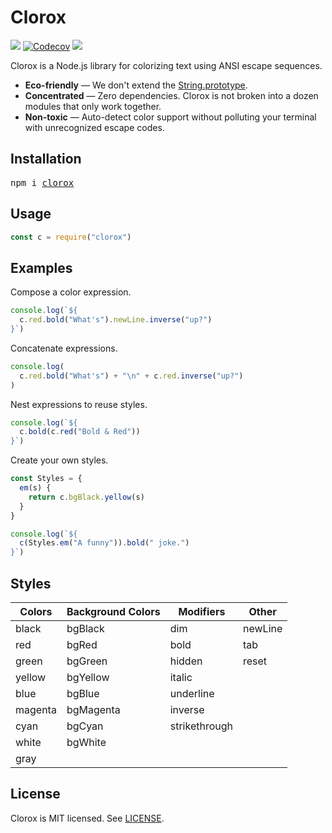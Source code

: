 # Clorox
[![](http://img.shields.io/travis/jorgebucaran/clorox.svg)](https://travis-ci.org/jorgebucaran/clorox)
[![Codecov](https://img.shields.io/codecov/c/github/jorgebucaran/clorox/master.svg)](https://codecov.io/gh/jorgebucaran/clorox)
[![](https://img.shields.io/npm/v/clorox.svg)](https://www.npmjs.org/package/clorox)

Clorox is a Node.js library for colorizing text using ANSI escape sequences.

* **Eco-friendly** — We don't extend the [String.prototype](https://developer.mozilla.org/en-US/docs/Web/JavaScript/Reference/Global_Objects/String/prototype).
* **Concentrated** — Zero dependencies. Clorox is not broken into a dozen modules that only work together.
* **Non-toxic** — Auto-detect color support without polluting your terminal with unrecognized escape codes.

## Installation

<pre>
npm i <a href="https://www.npmjs.com/package/clorox">clorox</a>
</pre>

## Usage

```jsx
const c = require("clorox")
```

## Examples

Compose a color expression.

```jsx
console.log(`${
  c.red.bold("What's").newLine.inverse("up?")
}`)
```

Concatenate expressions.

```jsx
console.log(
  c.red.bold("What's") + "\n" + c.red.inverse("up?")
)
```

Nest expressions to reuse styles.

```jsx
console.log(`${
  c.bold(c.red("Bold & Red"))
}`)
```

Create your own styles.

```jsx
const Styles = {
  em(s) {
    return c.bgBlack.yellow(s)
  }
}

console.log(`${
  c(Styles.em("A funny")).bold(" joke.")
}`)
```

## Styles

| Colors  | Background Colors | Modifiers     | Other   |
|---------|-------------------|---------------|---------|
| black   | bgBlack           | dim           | newLine |
| red     | bgRed             | bold          | tab     |
| green   | bgGreen           | hidden        | reset   |
| yellow  | bgYellow          | italic        |         |
| blue    | bgBlue            | underline     |         |
| magenta | bgMagenta         | inverse       |         |
| cyan    | bgCyan            | strikethrough |         |
| white   | bgWhite           |               |         |
| gray    |                   |               |         |

## License

Clorox is MIT licensed. See [LICENSE](LICENSE.md).
